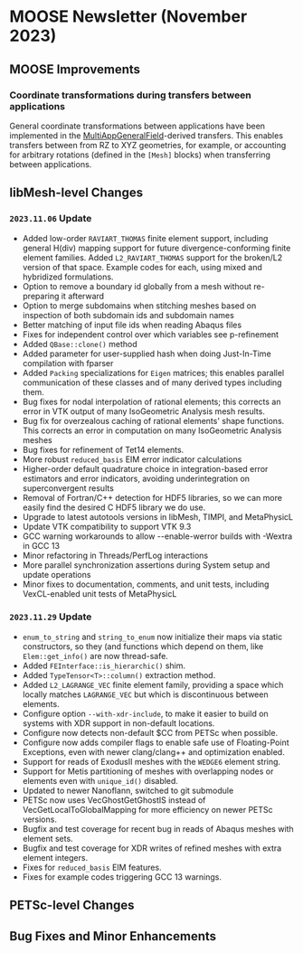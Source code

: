 # MOOSE Newsletter (November 2023)

## MOOSE Improvements

### Coordinate transformations during transfers between applications

General coordinate transformations between applications have been implemented in the
[MultiAppGeneralField](MultiAppGeneralFieldTransfer.md)-derived transfers. This enables transfers between
from RZ to XYZ geometries, for example, or accounting for arbitrary rotations (defined in the `[Mesh]` blocks)
when transferring between applications.

## libMesh-level Changes

### `2023.11.06` Update

- Added low-order `RAVIART_THOMAS` finite element support, including
  general H(div) mapping support for future divergence-conforming
  finite element families.  Added `L2_RAVIART_THOMAS` support for the
  broken/L2 version of that space.  Example codes for each, using mixed
  and hybridized formulations.
- Option to remove a boundary id globally from a mesh without
  re-preparing it afterward
- Option to merge subdomains when stitching meshes based on inspection
  of both subdomain ids and subdomain names
- Better matching of input file ids when reading Abaqus files
- Fixes for independent control over which variables see p-refinement
- Added `QBase::clone()` method
- Added parameter for user-supplied hash when doing Just-In-Time
  compilation with fparser
- Added `Packing` specializations for `Eigen` matrices; this enables
  parallel communication of these classes and of many derived types
  including them.
- Bug fixes for nodal interpolation of rational elements; this
  corrects an error in VTK output of many IsoGeometric Analysis mesh
  results.
- Bug fix for overzealous caching of rational elements' shape
  functions.  This corrects an error in computation on many
  IsoGeometric Analysis meshes
- Bug fixes for refinement of Tet14 elements.
- More robust `reduced_basis` EIM error indicator calculations
- Higher-order default quadrature choice in integration-based error
  estimators and error indicators, avoiding underintegration on
  superconvergent results
- Removal of Fortran/C++ detection for HDF5 libraries, so we can more
  easily find the desired C HDF5 library we do use.
- Upgrade to latest autotools versions in libMesh, TIMPI, and
  MetaPhysicL
- Update VTK compatibility to support VTK 9.3
- GCC warning workarounds to allow --enable-werror builds with -Wextra
  in GCC 13
- Minor refactoring in Threads/PerfLog interactions
- More parallel synchronization assertions during System setup and
  update operations
- Minor fixes to documentation, comments, and unit tests, including
  VexCL-enabled unit tests of MetaPhysicL

### `2023.11.29` Update

- `enum_to_string` and `string_to_enum` now initialize their maps via
  static constructors, so they (and functions which depend on them,
  like `Elem::get_info()` are now thread-safe.
- Added `FEInterface::is_hierarchic()` shim.
- Added `TypeTensor<T>::column()` extraction method.
- Added `L2_LAGRANGE_VEC` finite element family, providing a space
  which locally matches `LAGRANGE_VEC` but which is discontinuous
  between elements.
- Configure option `--with-xdr-include`, to make it easier to build
  on systems with XDR support in non-default locations.
- Configure now detects non-default $CC from PETSc when possible.
- Configure now adds compiler flags to enable safe use of
  Floating-Point Exceptions, even with newer clang/clang++ and
  optimization enabled.
- Support for reads of ExodusII meshes with the `WEDGE6` element string.
- Support for Metis partitioning of meshes with overlapping nodes or
  elements even with `unique_id()` disabled.
- Updated to newer Nanoflann, switched to git submodule
- PETSc now uses VecGhostGetGhostIS instead of
  VecGetLocalToGlobalMapping for more efficiency on newer PETSc
  versions.
- Bugfix and test coverage for recent bug in reads of Abaqus meshes
  with element sets.
- Bugfix and test coverage for XDR writes of refined meshes with extra
  element integers.
- Fixes for `reduced_basis` EIM features.
- Fixes for example codes triggering GCC 13 warnings.

## PETSc-level Changes

## Bug Fixes and Minor Enhancements
